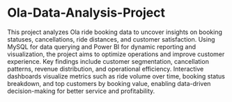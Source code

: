 # Ola-Data-Analysis-Project
This project analyzes Ola ride booking data to uncover insights on booking statuses, cancellations, ride distances, and customer satisfaction. Using MySQL for data querying and Power BI for dynamic reporting and visualization, the project aims to optimize operations and improve customer experience. Key findings include customer segmentation, cancellation patterns, revenue distribution, and operational efficiency. Interactive dashboards visualize metrics such as ride volume over time, booking status breakdown, and top customers by booking value, enabling data-driven decision-making for better service and profitability.
